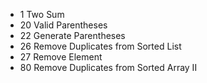 * 1 Two Sum
* 20 Valid Parentheses
* 22 Generate Parentheses
* 26 Remove Duplicates from Sorted List
* 27 Remove Element
* 80 Remove Duplicates from Sorted Array II

